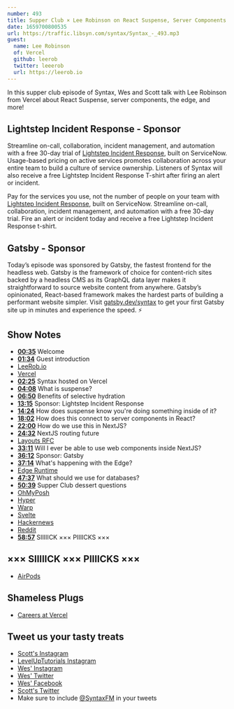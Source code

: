 ```yaml
---
number: 493
title: Supper Club × Lee Robinson on React Suspense, Server Components
date: 1659700800535
url: https://traffic.libsyn.com/syntax/Syntax_-_493.mp3
guest:
  name: Lee Robinson
  of: Vercel
  github: leerob
  twitter: leeerob
  url: https://leerob.io
---
```


In this supper club episode of Syntax, Wes and Scott talk with Lee Robinson from Vercel about React Suspense, server components, the edge, and more!

## Lightstep Incident Response - Sponsor

Streamline on-call, collaboration, incident management, and automation with a free 30-day trial of [Lightstep Incident Response](http://lightstep.com/syntax), built on ServiceNow. Usage-based pricing on active services promotes collaboration across your entire team to build a culture of service ownership. Listeners of Syntax will also receive a free Lightstep Incident Response T-shirt after firing an alert or incident.

Pay for the services you use, not the number of people on your team with [Lightstep Incident Response](http://lightstep.com/syntax), built on ServiceNow. Streamline on-call, collaboration, incident management, and automation with a free 30-day trial. Fire an alert or incident today and receive a free Lightstep Incident Response t-shirt.

## Gatsby - Sponsor

Today’s episode was sponsored by Gatsby, the fastest frontend for the headless web. Gatsby is the framework of choice for content-rich sites backed by a headless CMS as its GraphQL data layer makes it straightforward to source website content from anywhere. Gatsby’s opinionated, React-based framework makes the hardest parts of building a performant website simpler. Visit [gatsby.dev/syntax](https://gatsby.dev/syntaxfm) to get your first Gatsby site up in minutes and experience the speed. ⚡️

## Show Notes

- **[00:35](#t=00:35)** Welcome
- **[01:34](#t=01:34)** Guest introduction
- [LeeRob.io](https://leerob.io)
- [Vercel](https://vercel.com)
- **[02:25](#t=02:25)** Syntax hosted on Vercel
- **[04:08](#t=04:08)** What is suspense?
- **[06:50](#t=06:50)** Benefits of selective hydration
- **[13:15](#t=13:15)** Sponsor: Lightstep Incident Response
- **[14:24](#t=14:24)** How does suspense know you're doing something inside of it?
- **[18:02](#t=18:02)** How does this connect to server components in React?
- **[22:00](#t=22:00)** How do we use this in NextJS?
- **[24:32](#t=24:32)** NextJS routing future
- [Layouts RFC](https://nextjs.org/blog/layouts-rfc)
- **[33:11](#t=33:11)** Will I ever be able to use web components inside NextJS?
- **[36:12](#t=36:12)** Sponsor: Gatsby
- **[37:14](#t=37:14)** What's happening with the Edge?
- [Edge Runtime](https://edge-runtime.vercel.app)
- **[47:37](#t=47:37)** What should we use for databases?
- **[50:39](#t=50:39)** Supper Club dessert questions
- [OhMyPosh](https://ohmyposh.dev)
- [Hyper](https://hyper.is)
- [Warp](https://www.warp.dev)
- [Svelte](https://svelte.dev)
- [Hackernews](https://news.ycombinator.com)
- [Reddit](https://www.reddit.com)
- **[58:57](#t=58:57)** SIIIIICK ××× PIIIICKS ×××

## ××× SIIIIICK ××× PIIIICKS ×××

- [AirPods](https://www.apple.com/airpods/)

## Shameless Plugs

- [Careers at Vercel](https://vercel.com/careers)

## Tweet us your tasty treats

- [Scott's Instagram](https://www.instagram.com/stolinski/)
- [LevelUpTutorials Instagram](https://www.instagram.com/LevelUpTutorials/)
- [Wes' Instagram](https://www.instagram.com/wesbos/)
- [Wes' Twitter](https://twitter.com/wesbos)
- [Wes' Facebook](https://www.facebook.com/wesbos.developer)
- [Scott's Twitter](https://twitter.com/stolinski)
- Make sure to include [@SyntaxFM](https://twitter.com/SyntaxFM) in your tweets
